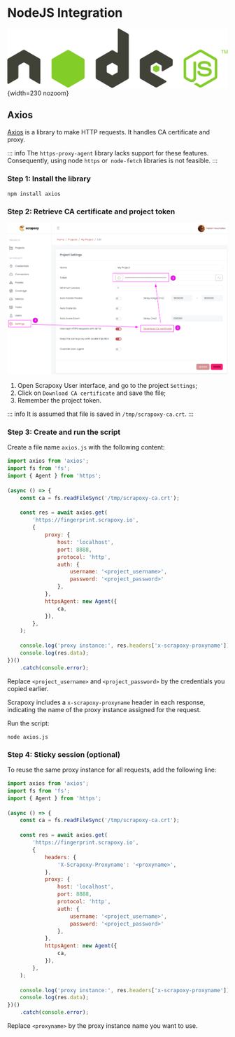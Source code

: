 # NodeJS Integration

![NodeJS](nodejs.svg){width=230 nozoom}

## Axios

[Axios](https://axios-http.com) is a library to make HTTP requests. It handles CA certificate and proxy.

::: info
The `https-proxy-agent` library lacks support for these features.
Consequently, using node `https` or` node-fetch` libraries is not feasible.
:::


### Step 1: Install the library

```shell
npm install axios
```


### Step 2: Retrieve CA certificate and project token

![Certificate](../certificate.png)

1. Open Scrapoxy User interface, and go to the project `Settings`;
2. Click on `Download CA certificate` and save the file;
3. Remember the project token.

::: info
It is assumed that file is saved in `/tmp/scrapoxy-ca.crt`.
:::


### Step 3: Create and run the script

Create a file name `axios.js` with the following content:

```javascript
import axios from 'axios';
import fs from 'fs';
import { Agent } from 'https';

(async () => {
    const ca = fs.readFileSync('/tmp/scrapoxy-ca.crt');

    const res = await axios.get(
        'https://fingerprint.scrapoxy.io',
        {
            proxy: {
                host: 'localhost',
                port: 8888,
                protocol: 'http',
                auth: {
                    username: '<project_username>',
                    password: '<project_password>'
                },
            },
            httpsAgent: new Agent({
                ca,
            }),
        },
    );
    
    console.log('proxy instance:', res.headers['x-scrapoxy-proxyname']);
    console.log(res.data);
})()
    .catch(console.error);
```

Replace `<project_username>` and `<project_password>` by the credentials you copied earlier.

Scrapoxy includes a `x-scrapoxy-proxyname` header in each response, 
indicating the name of the proxy instance assigned for the request.

Run the script:

```shell
node axios.js
```


### Step 4: Sticky session (optional)

To reuse the same proxy instance for all requests, add the following line:

```javascript
import axios from 'axios';
import fs from 'fs';
import { Agent } from 'https';

(async () => {
    const ca = fs.readFileSync('/tmp/scrapoxy-ca.crt');

    const res = await axios.get(
        'https://fingerprint.scrapoxy.io',
        {
            headers: {
                'X-Scrapoxy-Proxyname': '<proxyname>',
            },
            proxy: {
                host: 'localhost',
                port: 8888,
                protocol: 'http',
                auth: {
                    username: '<project_username>',
                    password: '<project_password>'
                },
            },
            httpsAgent: new Agent({
                ca,
            }),
        },
    );
    
    console.log('proxy instance:', res.headers['x-scrapoxy-proxyname']);
    console.log(res.data);
})()
    .catch(console.error);
```

Replace `<proxyname>` by the proxy instance name you want to use.
